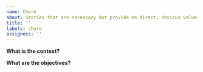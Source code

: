 ```yaml
---
name: Chore
about: Stories that are necessary but provide no direct, obvious value to the customer
title: ''
labels: chore
assignees: ''
---
```


**What is the context?**

<!-- Ex: I was told it was a good idea -->

**What are the objectives?**

<!-- Ex: I want to deliver! -->

